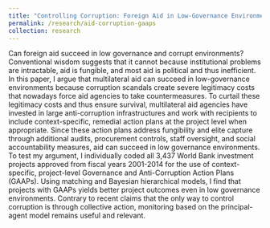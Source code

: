 ```yaml
---
title: "Controlling Corruption: Foreign Aid in Low-Governance Environments"
permalink: /research/aid-corruption-gaaps
collection: research
---
```


Can foreign aid succeed in low governance and corrupt environments? Conventional wisdom suggests that it cannot because institutional problems are intractable, aid is fungible, and most aid is political and thus inefficient. In this paper, I argue that multilateral aid can succeed in low-governance environments because corruption scandals create severe legitimacy costs that nowadays force aid agencies to take countermeasures. To curtail these legitimacy costs and thus ensure survival, multilateral aid agencies have invested in large anti-corruption infrastructures and work with recipients to include context-specific, remedial action plans at the project level when appropriate. Since these action plans address fungibility and elite capture through additional audits, procurement controls, staff oversight, and social accountability measures, aid can succeed in low governance environments. To test my argument, I individually coded all 3,437 World Bank investment projects approved from fiscal years 2001-2014 for the use of context-specific, project-level Governance and Anti-Corruption Action Plans (GAAPs). Using matching and Bayesian hierarchical models, I find that projects with GAAPs yields better project outcomes even in low governance environments. Contrary to recent claims that the only way to control corruption is through collective action, monitoring based on the principal-agent model remains useful and relevant.